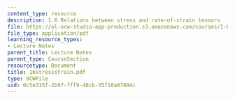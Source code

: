```yaml
---
content_type: resource
description: 1.6 Relations between stress and rate-of-strain tensors
file: https://ol-ocw-studio-app-production.s3.amazonaws.com/courses/1-63-advanced-fluid-dynamics-of-the-environment-fall-2002/0c5e315f2b97fff948cb35f10a97894c_16stressstrain.pdf
file_type: application/pdf
learning_resource_types:
- Lecture Notes
parent_title: Lecture Notes
parent_type: CourseSection
resourcetype: Document
title: 16stressstrain.pdf
type: OCWFile
uid: 0c5e315f-2b97-fff9-48cb-35f10a97894c
---
```

